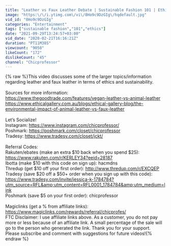 ```yaml
---
title: "Leather vs Faux Leather Debate | Sustainable Fashion 101 | Ethical and Sustainability"
image: "https:\/\/i.ytimg.com\/vi\/8Ho9c9DzGIg\/hqdefault.jpg"
vid_id: "8Ho9c9DzGIg"
categories: "Entertainment"
tags: ["sustainable fashion","101","ethics"]
date: "2021-09-29T13:24:57+03:00"
vid_date: "2020-02-21T16:16:21Z"
duration: "PT11M38S"
viewcount: "9058"
likeCount: "172"
dislikeCount: "45"
channel: "Chicprofessor"
---
```

{% raw %}This video discusses some of the larger topics/information regarding leather and faux leather in terms of ethics and sustainability. <br /><br />Sources for more information:<br /><a rel="nofollow" target="blank" href="https://www.thegoodtrade.com/features/vegan-leather-vs-animal-leather">https://www.thegoodtrade.com/features/vegan-leather-vs-animal-leather</a><br /><a rel="nofollow" target="blank" href="https://www.ethicalgallery.com.au/blogs/ethical-gallery-blog/the-environmental-impact-of-animal-leather-vs-faux-leather">https://www.ethicalgallery.com.au/blogs/ethical-gallery-blog/the-environmental-impact-of-animal-leather-vs-faux-leather</a><br /><br />Let’s Socialize!<br />Instagram: <a rel="nofollow" target="blank" href="https://www.instagram.com/chicprofessor/">https://www.instagram.com/chicprofessor/</a><br />Poshmark: <a rel="nofollow" target="blank" href="https://poshmark.com/closet/chicprofessor">https://poshmark.com/closet/chicprofessor</a><br />Tradesy: <a rel="nofollow" target="blank" href="https://www.tradesy.com/closet/jckt/">https://www.tradesy.com/closet/jckt/</a><br /><br />Referral Codes:<br />Rakuten/ebates (make an extra $10 back when you spend $25): <br /><a rel="nofollow" target="blank" href="https://www.rakuten.com/r/KERLEY34?eeid=28187">https://www.rakuten.com/r/KERLEY34?eeid=28187</a><br />Ibotta  (make $10 with this code on sign up): hacmdns<br />Thredup (get $10 off your first order): <a rel="nofollow" target="blank" href="http://www.thredup.com/r/EXCQEP">http://www.thredup.com/r/EXCQEP</a><br />Tradesy (save $20 off a $50+ order when you sign up with this code): <a rel="nofollow" target="blank" href="https://www.tradesy.com/invite/jessica-k-1784784?utm_source=RFL&amp;utm_content=RFL0001_1784784&amp;utm_medium=link">https://www.tradesy.com/invite/jessica-k-1784784?utm_source=RFL&amp;utm_content=RFL0001_1784784&amp;utm_medium=link</a><br />Poshmark (save $5 on your first order): chicprofessor<br /><br />Magiclinks (get a % from affiliate links): <br /><a rel="nofollow" target="blank" href="https://www.magiclinks.com/rewards/referral/chicprofes/">https://www.magiclinks.com/rewards/referral/chicprofes/</a><br />FTC Disclaimer: I use affiliate links above. As a customer, you do not pay more or less because of an affiliate link. A small percentage of the sale will go to the person who generated the link. Thank you for your support.<br />Please subscribe and comment with suggestions for future videos!{% endraw %}

